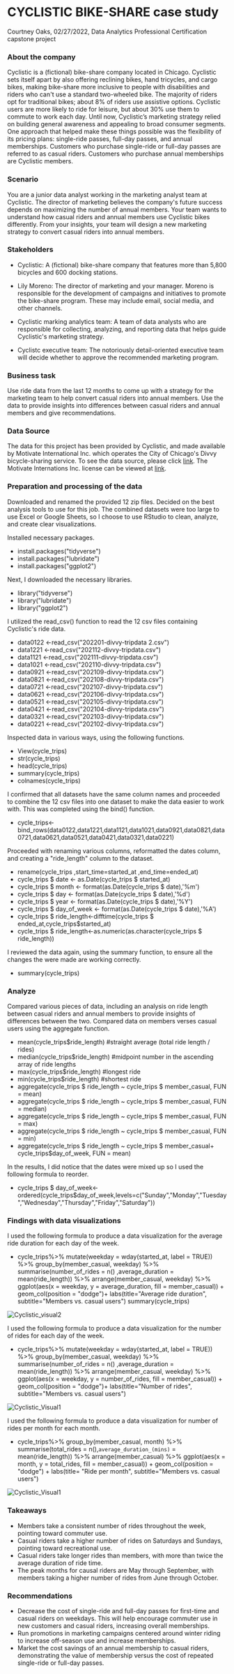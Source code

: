 # CYCLISTIC BIKE-SHARE case study

Courtney Oaks, 02/27/2022, Data Analytics Professional Certification capstone project

### About the company

Cyclistic is a (fictional) bike-share company located in Chicago. Cyclistic sets itself apart by also offering reclining bikes, hand tricycles, and cargo bikes, making bike-share more inclusive to people with disabilities and riders who can't use a standard two-wheeled bike. The majority of riders opt for traditional bikes; about 8% of riders use assistive options. Cyclistic users are more likely to ride for leisure, but about 30% use them to commute to work each day. Until now, Cyclistic’s marketing strategy relied on building general awareness and appealing to broad consumer segments. One approach that helped make these things possible was the flexibility of its pricing plans: single-ride passes, full-day passes, and annual memberships. Customers who purchase single-ride or full-day passes are referred to as casual riders. Customers who purchase annual memberships are Cyclistic members.

### Scenario

You are a junior data analyst working in the marketing analyst team at Cyclistic. The director of marketing believes the company's future success depends on maximizing the number of annual members. Your team wants to understand how casual riders and annual members use Cyclistic bikes differently. From your insights, your team will design a new marketing strategy to convert casual riders into annual members. 

### Stakeholders

- Cyclistic: A (fictional) bike-share company that features more than 5,800 bicycles and 600 docking stations.

- Lily Moreno: The director of marketing and your manager. Moreno is responsible for the development of campaigns and initiatives to promote the bike-share program. These may include email, social media, and other channels. 

- Cyclistic marking analytics team: A team of data analysts who are responsible for collecting, analyzing, and reporting data that helps guide Cyclistic's marketing strategy.

- Cyclistc executive team: The notoriously detail-oriented executive team will decide whether to approve the recommended marketing program.

### Business task

Use ride data from the last 12 months to come up with a strategy for the marketing team to help convert casual riders into annual members. Use the data to provide insights into differences between casual riders and annual members and give recommendations. 

### Data Source 

The data for this project has been provided by Cyclistic, and made available by Motivate International Inc. which operates the City of Chicago's Divvy bicycle-sharing service. To see the data source, please click [link](https://divvy-tripdata.s3.amazonaws.com/index.html). The Motivate Internations Inc. license can be viewed at [link](https://www.divvybikes.com/data-license-agreement).


### Preparation and processing of the data

Downloaded and renamed the provided 12 zip files. Decided on the best analysis tools to use for this job. The combined datasets were too large to use Excel or Google Sheets, so I choose to use RStudio to clean, analyze, and create clear visualizations. 

Installed necessary packages.
- install.packages("tidyverse")
- install.packages("lubridate")
- install.packages("ggplot2")

Next, I downloaded the necessary libraries.
- library("tidyverse")
- library("lubridate")
- library("ggplot2")

I utilized the read_csv() function to read the 12 csv files containing Cyclistic's ride data.

- data0122 <-read_csv("202201-divvy-tripdata 2.csv")
- data1221 <-read_csv("202112-divvy-tripdata.csv")
- data1121 <-read_csv("202111-divvy-tripdata.csv")
- data1021 <-read_csv("202110-divvy-tripdata.csv")
- data0921 <-read_csv("202109-divvy-tripdata.csv")
- data0821 <-read_csv("202108-divvy-tripdata.csv")
- data0721 <-read_csv("202107-divvy-tripdata.csv")
- data0621 <-read_csv("202106-divvy-tripdata.csv")
- data0521 <-read_csv("202105-divvy-tripdata.csv")
- data0421 <-read_csv("202104-divvy-tripdata.csv")
- data0321 <-read_csv("202103-divvy-tripdata.csv")
- data0221 <-read_csv("202102-divvy-tripdata.csv")

Inspected data in various ways, using the following functions. 

- View(cycle_trips)
- str(cycle_trips)
- head(cycle_trips)
- summary(cycle_trips)
- colnames(cycle_trips)

I confirmed that all datasets have the same column names and proceeded to combine the 12 csv files into one dataset to make the data easier to work with. This was completed using the bind() function. 

- cycle_trips<-bind_rows(data0122,data1221,data1121,data1021,data0921,data0821,data0721,data0621,data0521,data0421,data0321,data0221)

Proceeded with renaming various columns, reformatted the dates column, and creating a "ride_length" column to the dataset. 

- rename(cycle_trips
       ,start_time=started_at
       ,end_time=ended_at)
- cycle_trips $ date <- as.Date(cycle_trips $ started_at)
- cycle_trips $ month <- format(as.Date(cycle_trips $ date),'%m')
- cycle_trips $ day <- format(as.Date(cycle_trips $ date),'%d')
- cycle_trips $ year <- format(as.Date(cycle_trips $ date),'%Y')
- cycle_trips $ day_of_week <- format(as.Date(cycle_trips $ date),'%A')
- cycle_trips $ ride_length<-difftime(cycle_trips $ ended_at,cycle_trips$started_at)       
- cycle_trips $ ride_length<-as.numeric(as.character(cycle_trips $ ride_length))  

I reviewed the data again, using the summary function, to ensure all the changes the were made are working correctly.

- summary(cycle_trips) 


### Analyze

Compared various pieces of data, including an analysis on ride length between casual riders and annual members to provide insights of differences between the two. Compared data on members verses casual users using the aggregate function. 

- mean(cycle_trips$ride_length) #straight average (total ride length / rides)
- median(cycle_trips$ride_length) #midpoint number in the ascending array of ride lengths
- max(cycle_trips$ride_length) #longest ride
- min(cycle_trips$ride_length) #shortest ride
- aggregate(cycle_trips $ ride_length ~ cycle_trips $ member_casual, FUN = mean)
- aggregate(cycle_trips $ ride_length ~ cycle_trips $ member_casual, FUN = median)
- aggregate(cycle_trips $ ride_length ~ cycle_trips $ member_casual, FUN = max)
- aggregate(cycle_trips $ ride_length ~ cycle_trips $ member_casual, FUN = min)
- aggregate(cycle_trips $ ride_length ~ cycle_trips $ member_casual+
            cycle_trips$day_of_week, FUN = mean)
            

In the results, I did notice that the dates were mixed up so I used the following formula to reorder.

- cycle_trips $ day_of_week<-ordered(cycle_trips$day_of_week,levels=c("Sunday","Monday","Tuesday","Wednesday","Thursday","Friday","Saturday"))


### Findings with data visualizations

I used the following formula to produce a data visualization for the average ride duration for each day of the week.

- cycle_trips%>% 
  mutate(weekday = wday(started_at, label = TRUE)) %>% 
  group_by(member_casual, weekday) %>% 
  summarise(number_of_rides = n()
            ,average_duration = mean(ride_length)) %>% 
  arrange(member_casual, weekday)  %>% 
  ggplot(aes(x = weekday, y = average_duration, fill = member_casual)) +
  geom_col(position = "dodge")+
  labs(title="Average ride duration", subtitle="Members vs. casual users")
summary(cycle_trips)

![Cyclistic_visual2](https://user-images.githubusercontent.com/102244119/161450022-a61be78b-a446-440a-85b6-19411d752b68.png)


I used the following formula to produce a data visualization for the number of rides for each day of the week.

- cycle_trips%>% 
  mutate(weekday = wday(started_at, label = TRUE)) %>% 
  group_by(member_casual, weekday) %>% 
  summarise(number_of_rides = n()
            ,average_duration = mean(ride_length)) %>% 
  arrange(member_casual, weekday)  %>% 
  ggplot(aes(x = weekday, y = number_of_rides, fill = member_casual)) +
  geom_col(position = "dodge")+
  labs(title="Number of rides", subtitle="Members vs. casual users")

![Cyclistic_Visual1](https://user-images.githubusercontent.com/102244119/161450036-43c4a180-268e-4a8e-bb17-aa52cc697c05.png)


I used the following formula to produce a data visualization for number of rides per month for each month.

- cycle_trips%>% 
  group_by(member_casual, month) %>%  
  summarise(total_rides = n(),`average_duration_(mins)` = mean(ride_length)) %>% 
  arrange(member_casual) %>%
  ggplot(aes(x = month, y = total_rides, fill = member_casual)) +
  geom_col(position = "dodge") +
  labs(title= "Ride per month", subtitle="Members vs. casual users")
  
![Cyclistic_Visual1](https://user-images.githubusercontent.com/102244119/161450052-7e67ff89-94b1-43ae-802e-c3feed44fcb7.png)


### Takeaways

- Members take a consistent number of rides throughout the week, pointing toward commuter use.
- Casual riders take a higher number of rides on Saturdays and Sundays, pointing toward recreational use. 
- Casual riders take longer rides than members, with more than twice the average duration of ride time.
- The peak months for causal riders are May through September, with members taking a higher number of rides from June through October.

### Recommendations

- Decrease the cost of single-ride and full-day passes for first-time and casual riders on weekdays. This will help encourage commuter use in new customers and casual riders, increasing overall memberships.
- Run promotions in marketing campaigns centered around winter riding to increase off-season use and increase memberships.
- Market the cost savings of an annual membership to casual riders, demonstrating the value of membership versus the cost of repeated single-ride or full-day passes.
